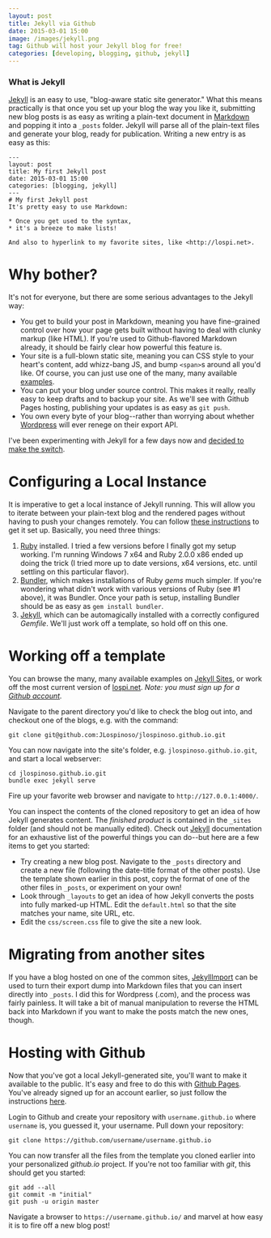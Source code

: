 ```yaml
---
layout: post
title: Jekyll via Github
date: 2015-03-01 15:00
image: /images/jekyll.png
tag: Github will host your Jekyll blog for free!
categories: [developing, blogging, github, jekyll]
---
```

[1]: http://jekyllrb.com/
[2]: https://help.github.com/articles/using-jekyll-with-pages/
[3]: https://github.com/jekyll/jekyll/wiki/sites
[4]: https://github.com/JLospinoso/jlospinoso.github.io
[5]: http://import.jekyllrb.com/docs/home/
[6]: http://daringfireball.net/projects/markdown/syntax
[7]: https://wordpress.com/
[8]: https://help.github.com/articles/using-jekyll-with-pages/#installing-jekyll
[9]: https://www.ruby-lang.org/
[10]: http://bundler.io/
[11]: https://github.com/join
[12]: https://pages.github.com/

### What is Jekyll
[Jekyll][1] is an easy to use, "blog-aware static site generator." What this means practically is that once you set up your blog the way you like it, submitting new blog posts is as easy as writing a plain-text document in [Markdown][6] and popping it into a `_posts` folder. Jekyll will parse all of the plain-text files and generate your blog, ready for publication. Writing a new entry is as easy as this:

	---
	layout: post
	title: My first Jekyll post
	date: 2015-03-01 15:00
	categories: [blogging, jekyll]
	---
	# My first Jekyll post
	It's pretty easy to use Markdown:
	
	* Once you get used to the syntax,
	* it's a breeze to make lists!
	
	And also to hyperlink to my favorite sites, like <http://lospi.net>.

# Why bother?
It's not for everyone, but there are some serious advantages to the Jekyll way:

* You get to build your post in Markdown, meaning you have fine-grained control over how your page gets built without having to deal with clunky markup (like HTML). If you're used to Github-flavored Markdown already, it should be fairly clear how powerful this feature is.
* Your site is a full-blown static site, meaning you can CSS style to your heart's content, add whizz-bang JS, and bump `<span>`s around all you'd like. Of course, you can just use one of the many, many available [examples][2].
* You can put your blog under source control. This makes it really, really easy to keep drafts and to backup your site. As we'll see with Github Pages hosting, publishing your updates is as easy as `git push`.
* You own every byte of your blog--rather than worrying about whether [Wordpress][7] will ever renege on their export API.

I've been experimenting with Jekyll for a few days now and [decided to make the switch][4].

# Configuring a Local Instance
It is imperative to get a local instance of Jekyll running. This will allow you to iterate between your plain-text blog and the rendered pages without having to push your changes remotely. You can follow [these instructions][8] to get it set up. Basically, you need three things:

1. [Ruby][9] installed. I tried a few versions before I finally got my setup working. I'm running Windows 7 x64 and Ruby 2.0.0 x86 ended up doing the trick (I tried more up to date versions, x64 versions, etc. until settling on this particular flavor).
2. [Bundler][10], which makes installations of Ruby *gems* much simpler. If you're wondering what didn't work with various versions of Ruby (see #1 above), it was Bundler. Once your path is setup, installing Bundler should be as easy as `gem install bundler`.
3. [Jekyll][1], which can be automagically installed with a correctly configured *Gemfile*. We'll just work off a template, so hold off on this one.

# Working off a template
You can browse the many, many available examples on [Jekyll Sites][3], or work off the most current version of [lospi.net][4]. *Note: you must sign up for a [Github account][11].*

Navigate to the parent directory you'd like to check the blog out into, and checkout one of the blogs, e.g. with the command:

	git clone git@github.com:JLospinoso/jlospinoso.github.io.git

You can now navigate into the site's folder, e.g. `jlospinoso.github.io.git`, and start a local webserver:

	cd jlospinoso.github.io.git
	bundle exec jekyll serve

Fire up your favorite web browser and navigate to `http://127.0.0.1:4000/`.

You can inspect the contents of the cloned repository to get an idea of how Jekyll generates content. The *finished product* is contained in the `_sites` folder (and should not be manually edited). Check out [Jekyll][1] documentation for an exhaustive list of the powerful things you can do--but here are a few items to get you started:

* Try creating a new blog post. Navigate to the `_posts` directory and create a new file (following the date-title format of the other posts). Use the template shown earlier in this post, copy the format of one of the other files in `_posts`, or experiment on your own!
* Look through `_layouts` to get an idea of how Jekyll converts the posts into fully marked-up HTML. Edit the `default.html` so that the site matches your name, site URL, etc.
* Edit the `css/screen.css` file to give the site a new look.
	
# Migrating from another sites
If you have a blog hosted on one of the common sites, [JekyllImport][5] can be used to turn their export dump into Markdown files that you can insert directly into `_posts`. I did this for Wordpress (.com), and the process was fairly painless. It will take a bit of manual manipulation to reverse the HTML back into Markdown if you want to make the posts match the new ones, though.

# Hosting with Github
Now that you've got a local Jekyll-generated site, you'll want to make it available to the public. It's easy and free to do this with [Github Pages][12]. You've already signed up for an account earlier, so just follow the instructions [here][12]. 

Login to Github and create your repository with `username.github.io` where `username` is, you guessed it, your username. Pull down your repository:

	git clone https://github.com/username/username.github.io

You can now transfer all the files from the template you cloned earlier into your personalized *github.io* project. If you're not too familiar with *git*, this should get you started:
	
	git add --all
	git commit -m "initial"
	git push -u origin master

Navigate a browser to `https://username.github.io/` and marvel at how easy it is to fire off a new blog post!
